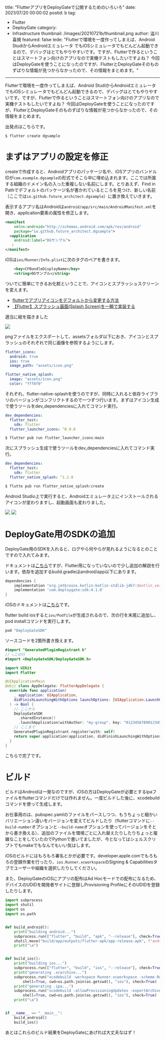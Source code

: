title: "FlutterアプリをDeployGateで公開するためのいろいろ"
date: 2021/07/20 00:00:02
postid: b
tag:
  - Flutter
  - DeployGate
category:
  - Infrastructure
thumbnail: /images/20210721b/thumbnail.png
author: 澁川喜規
featured: false
lede: "Flutterで環境を一度作ってしまえば、Android StudiからAndroidエミュレータ でもiOSシミュレータでもどんどん起動できるので、デバッグはとてもやりやすいです。ですが、Flutterで作るということはスマートフォン向けのアプリなので実機テストもしたいですよね？ 今回はDeployGateを使うことになったのですが、FlutterとDeployGateそのものずばりな情報が見つからなかったので、その情報をまとめます。"
---

Flutterで環境を一度作ってしまえば、Android StudiからAndroidエミュレータ でもiOSシミュレータでもどんどん起動できるので、デバッグはとてもやりやすいです。ですが、Flutterで作るということはスマートフォン向けのアプリなので実機テストもしたいですよね？ 今回はDeployGateを使うことになったのですが、FlutterとDeployGateそのものずばりな情報が見つからなかったので、その情報をまとめます。

出発点はこちらです。

```
$ flutter create dgsample
```

# まずはアプリの設定を修正

createで作成すると、Androidアプリのパッケージ名や、iOSアプリのバンドルIDが``com.example.dgsample``の形式でそこら中に埋め込まれます。ここでは所属する組織のドメイン名の入った重複しない名前にします。とりあえず、Find in Pathでデフォルトのパッケージ名が書かれているところを見つけ、新しい名前（ここでは``io.github.future_architect.dgsample``）に置き換えていきます。

表示するアプリ名はAndroidは``android/app/src/main/AndroidManifest.xml``を開き、application要素の属性を修正します。

```xml
<manifest
    xmlns:android="http://schemas.android.com/apk/res/android"
    package="io.github.future_architect.dgsample">
  <application
    android:label="DGサンプル">
   :
</manifest>
```

iOSは``ios/Runner/Info.plist``に次のタグのペアを書きます。

```xml
	<key>CFBundleDisplayName</key>
	<string>DGサンプル</string>
```

ついでに簡単にできるお化粧ということで、アイコンとスプラッシュスクリーンを変えます。

* [flutterでアプリアイコンをデフォルトから変更する方法](https://zenn.dev/kyo9bo/articles/196e949cc9dd3a)
* [【Flutter】スプラッシュ画面(Splash Screen)を一瞬で実装する](https://yaba-blog.com/flutter-splash-screen/)

適当に絵を描きました

![](/images/20210721b/スクリーンショット_2021-07-19_19.28.14.png)

pngファイルをエクスポートして、assetsフォルダ以下におき、アイコンとスプラッシュのそれぞれで同じ画像を参照するようにします。

```yaml pubspec.yaml
flutter_icons:
  android: true
  ios: true
  image_path: "assets/icon.png"

flutter_native_splash:
  image: "assets/icon.png"
  color: "fff8f0"
```

それぞれ、flutter-native-splashを使うのですが、同時に入れると依存ライブラリのバージョンがコンフリクトするので一つずつ行います。まずはアイコン生成で使うツールをdev_dependenciesに入れてコマンド実行。

```yaml pubspec.yaml
dev_dependencies:
  flutter_test:
    sdk: flutter
  flutter_launcher_icons: ^0.9.0
```

```bash
$ flutter pub run flutter_launcher_icons:main
```

次にスプラッシュ生成で使うツールをdev_dependenciesに入れてコマンド実行。

```yaml pubspec.yaml
dev_dependencies:
  flutter_test:
    sdk: flutter
  flutter_native_splash: ^1.2.0
```

```bash
$ flutte pub run flutter_native_splash:create
```

Android Studio上で実行すると、Androidエミュレータ上にインストールされるアイコンが変わりますし、起動画面も変わりました。

![](/images/20210721b/スクリーンショット_2021-07-19_19.22.27.png)
![](/images/20210721b/スクリーンショット_2021-07-19_19.24.19.png)

# DeployGate用のSDKの追加

DeployGate用のSDKを入れると、ログやら何やらが見れるようになるとのことですので入れてみます。

ドキュメントは[こちら](https://docs.deploygate.com/docs/android-sdk)ですが、Flutter用になっていないので少し追加の解説を行います。依存を追加するbuild.gradleはandroid/app以下にあります。

```gradle android/app/build.gradle
dependencies {
    implementation "org.jetbrains.kotlin:kotlin-stdlib-jdk7:$kotlin_version"
    implementation 'com.deploygate:sdk:4.1.0'
}
```

iOSのドキュメントは[こちら](https://docs.deploygate.com/docs/ios-sdk)です。

flutter build iosすると``ios/Podfile``が生成されるので、次の行を末尾に追加し、pod installコマンドを実行します。

```ruby ios/Podfile
pod "DeployGateSDK"
```

ソースコードを2箇所書き換えます。

```swift ios/Runner/Runner-Bridging-Header.h
#import "GeneratedPluginRegistrant.h"
// ↓この行
#import <DeployGateSDK/DeployGateSDK.h>
```

```swift ios/Runner/AppDelegate.swift
import UIKit
import Flutter

@UIApplicationMain
@objc class AppDelegate: FlutterAppDelegate {
  override func application(
    _ application: UIApplication,
    didFinishLaunchingWithOptions launchOptions: [UIApplication.LaunchOptionsKey: Any]?
  ) -> Bool {
    // ここから
    DeployGateSDK
      .sharedInstance()
      .launchApplication(withAuthor: "my-group", key: "01234567890123456789")
    // ここまで
    GeneratedPluginRegistrant.register(with: self)
    return super.application(application, didFinishLaunchingWithOptions: launchOptions)
  }
}
```

こちらで完了です。

# ビルド

ビルドはAndroidは一発なのですが、iOSの方はDeployGateが必要とするipaファイルをflutterコマンドだけでは作れません。一度ビルドした後に、xcodebuildコマンドを使って生成します。

お仕事用のは、pubspec.yamlのファイルをパースしつつ、もうちょっと細かいバリエーション違いをバージョンを変えてビルドしたり（flutterコマンドに``--build-number``オプションと``--build-name``オプションを使ってバージョンをそとから書き換える）、追加のファイルを環境ごとに入れ替えたりしたりちょっと複雑なことをしていたのでPythonで書いてましたが、今となってはシェルスクリプトでもmakeでもなんでもいい気はします。

iOSのビルドにはもろもろ署名とかが必要です。developer.apple.comでもろもろの登録作業を行ったり、``ios.Runner.xcworkspace``のSigning & Capabilitiesタブでユーザーや組織を選択したりしてください。

また、DeployGateのiOSにアプリの配布はAd Hocモードでの配布になるため、デバイスのUDIDを開発者サイトに登録しProvisioning ProfileにそのUDIDを登録したりします。

```py
import subprocess
import shutil
import os
import os.path


def build_android():
    print("building android...")
    subprocess.run(["flutter", "build", "apk", "--release"], check=True)
    shutil.move("build/app/outputs/flutter-apk/app-release.apk", f"android/dgsample.apk")
    print("\a")


def build_ios():
    print("building ios...")
    subprocess.run(["flutter", "build", "ios", "--release"], check=True)
    print("generating .xcarchive...")
    subprocess.run("xcodebuild -workspace Runner.xcworkspace -scheme Runner -sdk iphoneos -configuration Release archive -archivePath $PWD/build/Runner.xcarchive",
        shell=True, cwd=os.path.join(os.getcwd(), "ios"), check=True)
    print("generating .ipa...")
    subprocess.run("xcodebuild -allowProvisioningUpdates -exportArchive -archivePath $PWD/build/Runner.xcarchive -exportOptionsPlist exportOptions.plist -exportPath dgsample",
        shell=True, cwd=os.path.join(os.getcwd(), "ios"), check=True)
    print("\a")


if __name__ == "__main__":
    build_android()
    build_ios()
```

あとはこれらのビルド結果をDeployGateにあげれば大丈夫なはず！

